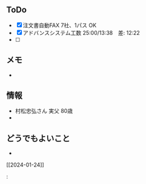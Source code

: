 ## ToDo
- [x] 注文書自動FAX 7社、1パス OK
- [x] アドバンスシステム工数 25:00/13:38　差: 12:22
- [ ] 


## メモ
- 


## 情報
- 村松忠弘さん 実父 80歳
- 


## どうでもよいこと
- 


[[2024-01-24]]

: